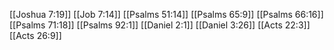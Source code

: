 [[Joshua 7:19]]
[[Job 7:14]]
[[Psalms 51:14]]
[[Psalms 65:9]]
[[Psalms 66:16]]
[[Psalms 71:18]]
[[Psalms 92:1]]
[[Daniel 2:1]]
[[Daniel 3:26]]
[[Acts 22:3]]
[[Acts 26:9]]
